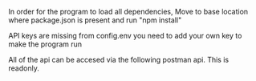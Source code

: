 In order for the program to load all dependencies, Move to base location where package.json is present and run "npm install"

API keys are missing from config.env you need to add your own key to make the program run

All of the api can be accesed via the following postman api. This is readonly.


